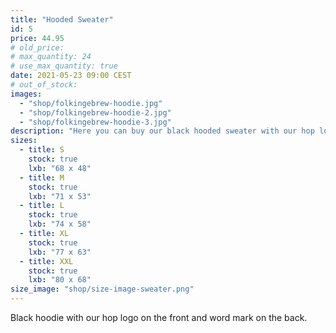 ```yaml
---
title: "Hooded Sweater"
id: 5
price: 44.95
# old_price:
# max_quantity: 24
# use_max_quantity: true
date: 2021-05-23 09:00 CEST
# out_of_stock:
images:
  - "shop/folkingebrew-hoodie.jpg"
  - "shop/folkingebrew-hoodie-2.jpg"
  - "shop/folkingebrew-hoodie-3.jpg"
description: "Here you can buy our black hooded sweater with our hop logo on the front and word mark on the back."
sizes:
  - title: S
    stock: true
    lxb: "68 x 48"
  - title: M
    stock: true
    lxb: "71 x 53"
  - title: L
    stock: true
    lxb: "74 x 58"
  - title: XL
    stock: true
    lxb: "77 x 63"
  - title: XXL
    stock: true
    lxb: "80 x 68"
size_image: "shop/size-image-sweater.png"
---
```


Black hoodie with our hop logo on the front and word mark on the back.
